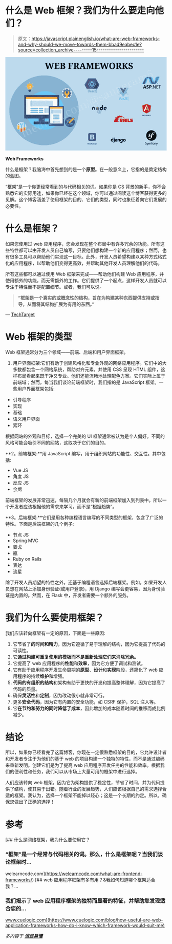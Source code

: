# 什么是 Web 框架？我们为什么要走向他们？

> 原文：<https://javascript.plainenglish.io/what-are-web-frameworks-and-why-should-we-move-towards-them-bbad9eabec1e?source=collection_archive---------15----------------------->

![](img/1b66516999ea5adb55bbfdfb3cc77b31.png)

**Web Frameworks**

什么是框架？我脑海中首先想到的是一个**原型**。在一般意义上，它指的是奠定结构的蓝图。

“框架”是一个你更经常看到的与代码相关的词。如果你是 CS 背景的新手，你不会熟悉它的实际用途，如果你已经在这个领域，你可以通过阅读这个博客获得更多的见解。这个博客涵盖了使用框架的目的、它们的类型，同时也象征着向它们发展的必要性。

# 什么是框架？

如果您使用过 web 应用程序，您会发现在整个布局中有许多冗余的功能。所有这些特性都可以由开发人员自己编写，只要他们想构建一个新的应用程序；然而，也有很多工具可以帮助他们实现这一目标。此外，开发人员希望构建以某种方式格式化的应用程序，以帮助他们变得更高效，并帮助其他开发人员理解他们的代码。

所有这些都可以通过使用 Web 框架来完成——帮助他们构建 Web 应用程序，并使用额外的功能，而无需额外的工作。它们提供了一个起点，这样开发人员就可以专注于特性而不是配置细节。或者，我们可以说-

> **“框架是一个真实的或概念性的结构，旨在为构建某种东西提供支持或指导，从而将其结构扩展为有用的东西。”**

— [TechTarget](https://whatis.techtarget.com/definition/framework)

# Web 框架的类型

Web 框架通常分为三个领域——前端、后端和用户界面框架。

1.  用户界面框架:它们有助于创建风格化和专业外观的网络应用程序。它们中的大多数都包含一个网格系统，帮助对齐元素，并使用 CSS 呈现 HTML 组件，这样布局看起来既干净又专业。他们还能流畅地处理配色方案。它们实际上属于前端域；然而，每当我们谈论前端框架时，我们指的是 JavaScript 框架。一些用户界面框架包括:

*   引导程序
*   实现
*   基础
*   语义用户界面
*   索环

根据网站的外观和目标，选择一个完美的 UI 框架通常被认为是个人偏好。不同的风格可能会吸引不同的网站，这取决于它们的目的。

**2。前端框架:**用 JavaScript 编写，用于组织网站的功能性、交互性。其中包括:

*   Vue JS
*   角度 JS
*   反应 JS
*   余烬

前端框架的发展非常迅速，每隔几个月就会有新的前端框架加入到列表中。所以一个开发者应该根据他的需求来学习，而不是“根据趋势”。

**3。后端框架:**它们是用各种编程语言编写的不同类型的框架，包含了广泛的特性。下面是后端框架的几个例子:

*   节点 JS
*   Spring MVC
*   姜戈
*   瓶
*   Ruby on Rails
*   表达
*   流星

除了开发人员期望的特性之外，还基于编程语言选择后端框架。例如，如果开发人员想在网站上添加身份验证(或用户登录)，用 Django 编写会更容易，因为身份验证是内置的。然而，在 Flask 中，开发者需要一个额外的服务。

# 我们为什么要使用框架？

我们应该转向框架有一定的原因，下面是一些原因:

1.  它节省了**的时间和精力**，因为它遵循了易于理解的结构，因为它提高了代码的可读性。
2.  它**通过构建可重复使用的模板而不是重新处理它们来消除冗余。**
3.  它提高了 web 应用程序的**性能**和**效率**，因为它方便了调试和测试。
4.  它有助于应用程序开发生命周期的**原型**、**设计**和**实现**阶段，还简化了 web 应用程序的持续**维护**和增强。
5.  **代码的有组织的结构**和架构有助于更快的开发和提高整体理解，因为它提高了代码的质量。
6.  确保**灵活性**和**定制**，因为改动很小就非常可行。
7.  更多**安全代码**，因为它有内置的安全功能，如 CSRF 保护，SQL 注入等。
8.  它**在节约和努力的同时降低了成本**，因此增加的成本随着时间的推移而成比例减少。

# 结论

所以，如果你已经看完了这篇博客，你现在一定很熟悉框架的目的，它允许设计者和开发者专注于为他们的基于 web 的项目构建一个独特的特性，而不是通过编码来重新发明。创建它们是为了提高 web 应用程序开发任务的性能和效率。根据我们的便利性和任务，我们可以从市场上大量可用的框架中进行选择。

人们应该转向 web 框架，因为它为架构提供了稳定性，节省了时间，并为代码提供了结构，使其易于出错。随着行业的发展趋势，人们应该根据自己的需求选择合适的框架。我认为，选择一个框架不能掉以轻心；这是一个长期的约定。所以，确保您做出了正确的选择！

# 参考

[](https://welearncode.com/what-are-frontend-frameworks/) [## 什么是网络框架，我为什么要使用它？

### “框架”是一个经常与代码相关的词。那么，什么是框架呢？当我们谈论框架时…

welearncode.com](https://welearncode.com/what-are-frontend-frameworks/) [](https://www.cuelogic.com/blog/how-useful-are-web-application-frameworks-how-do-i-know-which-framework-would-suit-me) [## web 应用程序框架有多有用？&我如何知道哪个框架适合我？…

### 我们揭示了 web 应用程序框架的独特而显著的特征，并帮助您发现适合您的…

www.cuelogic.com](https://www.cuelogic.com/blog/how-useful-are-web-application-frameworks-how-do-i-know-which-framework-would-suit-me) 

*多内容于* [***浅显易懂***](http://plainenglish.io/)